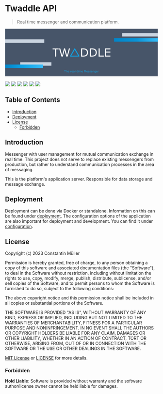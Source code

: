 # Twaddle API

> Real time messenger and communication platform.

![Logo](docs/images/banner.png)

![](https://img.shields.io/badge/Node.js-green?logo=nodedotjs)
![](https://img.shields.io/badge/Express.js-lightgray?logo=express)
![](https://img.shields.io/badge/MongoDB-lightgreen?logo=mongodb)
![](https://img.shields.io/badge/Redis-red?logo=redis&logoColor=white)
![](https://img.shields.io/badge/Socket.io-black?logo=socketdotio)
![](https://img.shields.io/badge/S3-orange?logo=amazons3&logoColor=white)

## Table of Contents

- [Introduction](#introduction)
- [Deployment](#deployment)
- [License](#license)
  - [Forbidden](#forbidden)

## Introduction

Messenger with user management for mutual communication exchange in real time.
This project does not serve to replace existing messengers from production,
but rather to understand communication processes in the area of messaging.

This is the platform's application server. Responsible for data storage and
message exchange.

## Deployment

Deployment can be done via Docker or standalone. Information on this can be found under
[deployment](docs/deployment.md). The configuration options of the application are also important for deployment
and development. You can find it under [configuration](docs/configuration.md).

## License

Copyright (c) 2023 Constantin Müller

Permission is hereby granted, free of charge, to any person obtaining a copy
of this software and associated documentation files (the "Software"), to deal
in the Software without restriction, including without limitation the rights
to use, copy, modify, merge, publish, distribute, sublicense, and/or sell
copies of the Software, and to permit persons to whom the Software is
furnished to do so, subject to the following conditions:

The above copyright notice and this permission notice shall be included in all
copies or substantial portions of the Software.

THE SOFTWARE IS PROVIDED "AS IS", WITHOUT WARRANTY OF ANY KIND, EXPRESS OR
IMPLIED, INCLUDING BUT NOT LIMITED TO THE WARRANTIES OF MERCHANTABILITY,
FITNESS FOR A PARTICULAR PURPOSE AND NONINFRINGEMENT. IN NO EVENT SHALL THE
AUTHORS OR COPYRIGHT HOLDERS BE LIABLE FOR ANY CLAIM, DAMAGES OR OTHER
LIABILITY, WHETHER IN AN ACTION OF CONTRACT, TORT OR OTHERWISE, ARISING FROM,
OUT OF OR IN CONNECTION WITH THE SOFTWARE OR THE USE OR OTHER DEALINGS IN THE
SOFTWARE.

[MIT License](https://opensource.org/licenses/MIT) or [LICENSE](LICENSE) for
more details.

### Forbidden

**Hold Liable**: Software is provided without warranty and the software
author/license owner cannot be held liable for damages.
